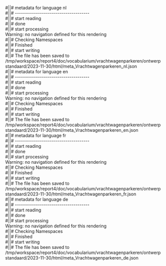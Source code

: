 #||# metadata for language nl   
#||# -------------------------------------  
#||# start reading  
#||# done  
#||# start processing  
Warning: no navigation defined for this rendering  
#||# Checking Namespaces  
#||# Finished  
#||# start writing  
#||# The file has been saved to /tmp/workspace/report4/doc/vocabularium/vrachtwagenparkeren/ontwerpstandaard/2023-11-30/html/meta_Vrachtwagenparkeren_nl.json  
#||# metadata for language en   
#||# -------------------------------------  
#||# start reading  
#||# done  
#||# start processing  
Warning: no navigation defined for this rendering  
#||# Checking Namespaces  
#||# Finished  
#||# start writing  
#||# The file has been saved to /tmp/workspace/report4/doc/vocabularium/vrachtwagenparkeren/ontwerpstandaard/2023-11-30/html/meta_Vrachtwagenparkeren_en.json  
#||# metadata for language fr   
#||# -------------------------------------  
#||# start reading  
#||# done  
#||# start processing  
Warning: no navigation defined for this rendering  
#||# Checking Namespaces  
#||# Finished  
#||# start writing  
#||# The file has been saved to /tmp/workspace/report4/doc/vocabularium/vrachtwagenparkeren/ontwerpstandaard/2023-11-30/html/meta_Vrachtwagenparkeren_fr.json  
#||# metadata for language de   
#||# -------------------------------------  
#||# start reading  
#||# done  
#||# start processing  
Warning: no navigation defined for this rendering  
#||# Checking Namespaces  
#||# Finished  
#||# start writing  
#||# The file has been saved to /tmp/workspace/report4/doc/vocabularium/vrachtwagenparkeren/ontwerpstandaard/2023-11-30/html/meta_Vrachtwagenparkeren_de.json  
